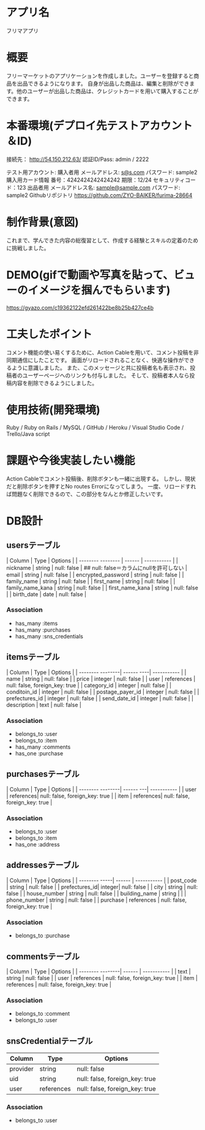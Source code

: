 # アプリ名
  フリマアプリ

# 概要
  フリーマーケットのアプリケーションを作成しました。ユーザーを登録すると商品を出品できるようになります。
  自身が出品した商品は、編集と削除ができます。他のユーザーが出品した商品は、クレジットカードを用いて購入することができます。

# 本番環境(デプロイ先テストアカウント＆ID)
  接続先： http://54.150.212.63/
  認証ID/Pass:  admin / 2222
  
  テスト用アカウント:
      購入者用
        メールアドレス: s@s.com
        パスワード: sample2
      購入用カード情報
        番号：4242424242424242
        期限：12/24
        セキュリティコード：123
      出品者用
        メールアドレス名: sample@sample.com
        パスワード: sample2
  Githubリポジトリ
    https://github.com/ZYO-BAIKER/furima-28664


# 制作背景(意図)
  これまで、学んできた内容の総復習として、作成する経験とスキルの定着のために挑戦しました。

# DEMO(gifで動画や写真を貼って、ビューのイメージを掴んでもらいます)
  https://gyazo.com/c19362122efd261422be8b25b427ce4b
  
# 工夫したポイント
  コメント機能の使い易くするために、Action Cableを用いて、コメント投稿を非同期通信にしたことです。
  画面がリロードされることなく、快適な操作ができるように意識しました。
  また、このメッセージと共に投稿者名も表示され、投稿者のユーザーページへのリンクも付与しました。
  そして、投稿者本人なら投稿内容を削除できるようにしました。

# 使用技術(開発環境)
  Ruby / Ruby on Rails / MySQL / GitHub / Heroku / Visual Studio Code / Trello/Java script

# 課題や今後実装したい機能
  Action Cableでコメント投稿後、削除ボタンも一緒に出現する。
  しかし、現状だと削除ボタンを押すとNo routes Errorになってしまう。
  一度、リロードすれば問題なく削除できるので、この部分をなんとか修正したいです。

# DB設計

## usersテーブル
| Column             | Type   | Options     |
| -------- --------  | ------ | ----------- |
| nickname           | string | null: false | ## null: false＝カラムにnullを許可しない
| email              | string | null: false |
| encrypted_password | string | null: false |
| family_name        | string | null: false |
| first_name         | string | null: false |
| family_name_kana   | string | null: false |
| first_name_kana    | string | null: false |
| birth_date         | date   | null: false |

### Association
- has_many :items
- has_many :purchases
- has_many :sns_credentials

## itemsテーブル
| Column           | Type       | Options     |
| -------- --------| ------ ----| ----------- |
| name             | string     | null: false |
| price            | integer    | null: false |
| user             | references | null: false, foreign_key: true |
| category_id      | integer    | null: false |
| conditoin_id     | integer    | null: false |
| postage_payer_id | integer    | null: false |
| prefectures_id   | integer    | null: false |
| send_date_id     | integer    | null: false |
| description      | text       | null: false |

### Association
- belongs_to :user
- belongs_to :item
- has_many :comments
- has_one :purchase

 ## purchasesテーブル
| Column           | Type      | Options     |
| -------- --------| ------ ---| ----------- |
| user             | references| null: false, foreign_key: true  |
| item             | references| null: false, foreign_key: true |

### Association
- belongs_to :user
- belongs_to :item
- has_one :address

## addressesテーブル
| Column        | Type   | Options     |
| -------- -----| ------ | ----------- |
| post_code     | string | null: false |
| prefectures_id| integer| null: false |
| city          | string | null: false |
| house_number  | string | null: false |
| building_name | string |             |
| phone_number  | string | null: false |
| purchase      | references | null: false, foreign_key: true |

### Association
- belongs_to :purchase

## commentsテーブル
| Column           | Type       | Options     |
| -------- --------| ------     | ----------- |
| text             | string     | null: false |
| user             | references | null: false, foreign_key: true |
| item             | references | null: false, foreign_key: true |

### Association
- belongs_to :comment
- belongs_to :user

## snsCredentialテーブル
| Column   | Type       | Options     |
| ---------| ------     | ----------- |
| provider | string     | null: false |
| uid      | string     | null: false, foreign_key: true |
| user     | references | null: false, foreign_key: true |

### Association
- belongs_to :user

